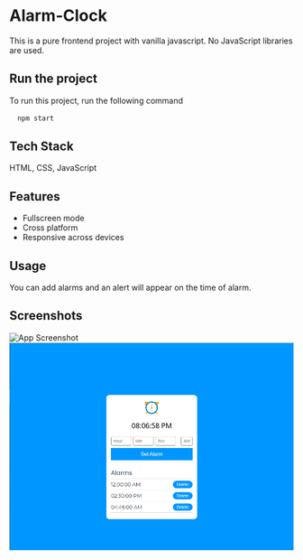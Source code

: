 # Alarm-Clock

This is a pure frontend project with vanilla javascript. No JavaScript libraries are used.


## Run the project

To run this project, run the following command

```bash
  npm start
```


## Tech Stack

 HTML, CSS, JavaScript


## Features

- Fullscreen mode
- Cross platform
- Responsive across devices


## Usage

You can add alarms and an alert will appear on the time of alarm.
## Screenshots

![App Screenshot](https://user-images.githubusercontent.com/114740896/204841092-527966d7-488d-4d32-977d-55b01d5e3d2f.png)
![App Screenshot](https://github.com/antu99g/Alarm-Clock/blob/master/assets/screenshot/AlarmClock2.png)

